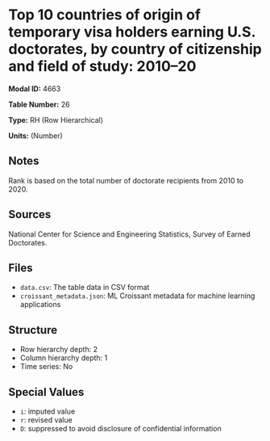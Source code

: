 # Top 10 countries of origin of temporary visa holders earning U.S. doctorates, by country of citizenship and field of study: 2010&#8211;20

**Modal ID:** 4663

**Table Number:** 26

**Type:** RH (Row Hierarchical)

**Units:** (Number)

## Notes

Rank is based on the total number of doctorate recipients from 2010 to 2020.

## Sources

National Center for Science and Engineering Statistics, Survey of Earned Doctorates.

## Files

- `data.csv`: The table data in CSV format
- `croissant_metadata.json`: ML Croissant metadata for machine learning applications

## Structure

- Row hierarchy depth: 2
- Column hierarchy depth: 1
- Time series: No

## Special Values

- `i`: imputed value
- `r`: revised value
- `D`: suppressed to avoid disclosure of confidential information
